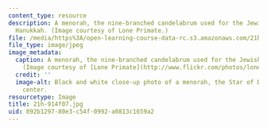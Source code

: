 ```yaml
---
content_type: resource
description: A menorah, the nine-branched candelabrum used for the Jewish holiday
  Hanukkah. (Image courtesy of Lone Primate.)
file: /media/https%3A/open-learning-course-data-rc.s3.amazonaws.com/21h-914-jewish-history-from-biblical-to-modern-times-fall-2007/892b129780e3c54f0992a0813c1659a2_21h-914f07.jpg
file_type: image/jpeg
image_metadata:
  caption: A menorah, the nine-branched candelabrum used for the Jewish holiday Hanukkah.
    (Image courtesy of [Lone Primate](http://www.flickr.com/photos/loneprimate/).)
  credit: ''
  image-alt: Black and white close-up photo of a menorah, the Star of David in its
    center.
resourcetype: Image
title: 21h-914f07.jpg
uid: 892b1297-80e3-c54f-0992-a0813c1659a2
---
```

